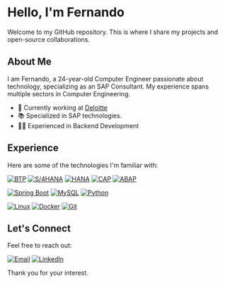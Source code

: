# Hello, I'm Fernando

Welcome to my GitHub repository. This is where I share my projects and open-source collaborations.

## About Me

I am Fernando, a 24-year-old Computer Engineer passionate about technology, specializing as an SAP Consultant. My experience spans multiple sectors in Computer Engineering.

- 💼 Currently working at [Deloitte](https://www.deloitte.com/)
- 📚 Specialized in SAP technologies.
- 👨‍💻 Experienced in Backend Development

## Experience

Here are some of the technologies I'm familiar with:

[![BTP](https://img.shields.io/badge/BTP-0FAAFF?style=for-the-badge&logo=sap&logoColor=white)](https://www.sap.com/products/technology-platform/what-is-sap-business-technology-platform.html)
[![S/4HANA](https://img.shields.io/badge/SAP%20S%2F4HANA-0FAAFF?style=for-the-badge&logo=sap&logoColor=white)](https://www.sap.com/products/erp/s4hana.html)
[![HANA](https://img.shields.io/badge/HANA-0FAAFF?style=for-the-badge&logo=sap&logoColor=white)](https://www.sap.com/products/technology-platform/hana/what-is-sap-hana.html)
[![CAP](https://img.shields.io/badge/CAP-0FAAFF?style=for-the-badge&logo=sap&logoColor=white)](https://cap.cloud.sap/docs/)
[![ABAP](https://img.shields.io/badge/ABAP-0FAAFF?style=for-the-badge&logo=sap&logoColor=white)](https://www.sap.com/products/technology-platform/abap.html)

[![Spring Boot](https://img.shields.io/badge/Spring%20Boot-6DB33F?style=for-the-badge&logo=spring&logoColor=white)](https://spring.io/projects/spring-boot)
[![MySQL](https://img.shields.io/badge/MySQL-4479A1?style=for-the-badge&logo=mysql&logoColor=white)](https://www.mysql.com/)
[![Python](https://img.shields.io/badge/Python-3670A0?style=for-the-badge&logo=python&logoColor=ffdd54)](https://www.python.org/)

[![Linux](https://img.shields.io/badge/Linux-FCC624?style=for-the-badge&logo=linux&logoColor=black)](https://www.linux.org/)
[![Docker](https://img.shields.io/badge/Docker-384d54?style=for-the-badge&logo=Docker&logoColor=0db7ed)](https://www.docker.com/)
[![Git](https://img.shields.io/badge/Git-F05032?style=for-the-badge&logo=git&logoColor=white)](https://git-scm.com/)

## Let's Connect

Feel free to reach out:

[![Email](https://img.shields.io/badge/Email-D14836?style=for-the-badge&logo=gmail&logoColor=white)](mailto:RBFernando99@gmail.com)
[![LinkedIn](https://img.shields.io/badge/LinkedIn-0A66C2?style=for-the-badge&logo=linkedin&logoColor=white)](https://www.linkedin.com/in/RBFernando99/)

Thank you for your interest.
